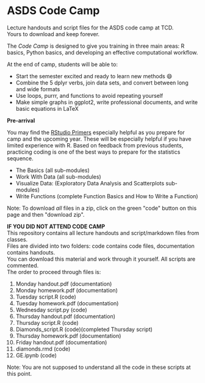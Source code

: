 # ASDS Code Camp
Lecture handouts and script files for the ASDS code camp at TCD.\
Yours to download and keep forever.

The *Code Camp* is designed to give you training in three main areas: R basics, Python basics, and developing an effective computational workflow.

At the end of camp, students will be able to:

- Start the semester excited and ready to learn new methods :smile:
- Combine the 5 dplyr verbs, join data sets, and convert between long and wide formats
- Use loops, purrr, and functions to avoid repeating yourself
- Make simple graphs in ggplot2, write professional documents, and write basic equations in LaTeX

**Pre-arrival**

You may find the [RStudio Primers](https://posit.cloud/learn/primers) especially helpful as you prepare for camp and the upcoming year. These will be especially helpful if you have limited experience with R. Based on feedback from previous students, practicing coding is one of the best ways to prepare for the statistics sequence.

- The Basics (all sub-modules)
- Work With Data (all sub-modules)
- Visualize Data: (Exploratory Data Analysis and Scatterplots sub-modules)
- Write Functions (complete Function Basics and How to Write a Function)

Note: To download *all* files in a zip, click on the green "code" button on this page and then "download zip".

**IF YOU DID NOT ATTEND CODE CAMP** \
This repository contains all lecture handouts and script/markdown files from classes.\
Files are divided into two folders: code contains code files, documentation contains handouts.\
You can download this material and work through it yourself. All scripts are commented.\
The order to proceed through files is:
1) Monday handout.pdf (documentation)
2) Monday homework.pdf (documentation)
3) Tuesday script.R (code)
4) Tuesday homework.pdf (documentation)
5) Wednesday script.py (code)
6) Thursday handout.pdf (documentation)
7) Thursday script.R (code)
8) Diamonds_script.R (code)(completed Thursday script)
9) Thursday homework.pdf (documentation)
10) Friday handout.pdf (documentation)
11) diamonds.rmd (code)
12) GE.ipynb (code)

Note: You are not supposed to understand all the code in these scripts at this point.
